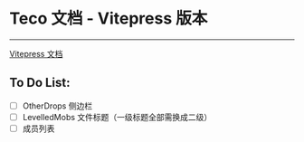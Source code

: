 # Teco 文档 - Vitepress 版本

---

[Vitepress 文档](https://vitepress.dev/zh/)

## To Do List:

- [ ] OtherDrops 侧边栏
- [ ] LevelledMobs 文件标题（一级标题全部需换成二级）
- [ ] 成员列表

